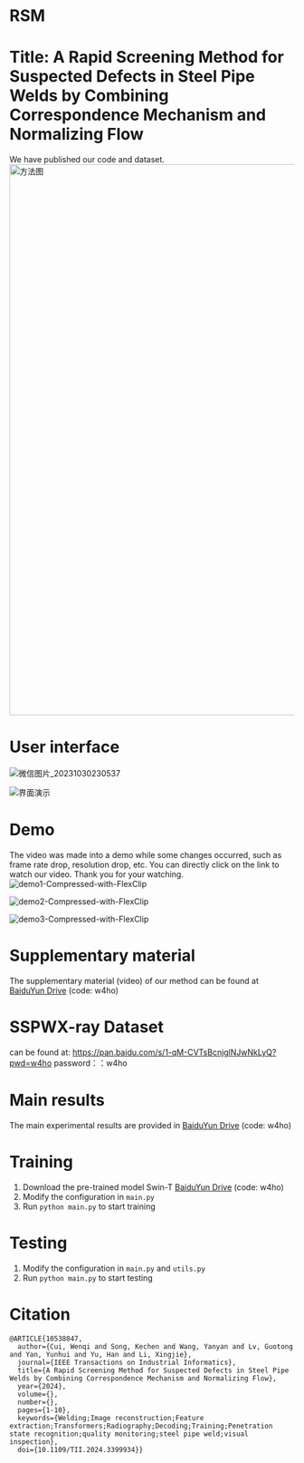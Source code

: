 # RSM
# Title: A Rapid Screening Method for Suspected Defects in Steel Pipe Welds by Combining Correspondence Mechanism and Normalizing Flow




We have published our code and dataset.
<img width="972" alt="方法图" src="https://github.com/aoihd/RSM/assets/141041853/431bc7ee-4c5d-4f04-85ff-6535eef80999">



# User interface
![微信图片_20231030230537](https://github.com/aoihd/RSM/assets/141041853/68b73612-ac09-4890-8a04-e9f39414e975)

![界面演示](https://github.com/aoihd/RSM/assets/141041853/2a68be2a-7dd6-443e-9434-5cb9012c0901)

# Demo
 The video was made into a demo while some changes occurred, such as frame rate drop, resolution drop, etc. You can directly click on the link to watch our video. Thank you for your watching.
![demo1-Compressed-with-FlexClip](https://github.com/aoihd/RSM/assets/141041853/b9176525-7fc3-43aa-8f5c-c8733d850fa3)

![demo2-Compressed-with-FlexClip](https://github.com/aoihd/RSM/assets/141041853/1ed1b713-a2e7-4f64-b164-4c98fe9d32c8)

![demo3-Compressed-with-FlexClip](https://github.com/aoihd/RSM/assets/141041853/ac4a4fb2-17a8-45e2-bb3b-855a38905898)

# Supplementary material 
The supplementary material (video) of our method can be found at  [BaiduYun Drive](https://pan.baidu.com/s/1-qM-CVTsBcnjglNJwNkLyQ?pwd=w4ho) (code: w4ho)
# SSPWX-ray Dataset 
can be found at: https://pan.baidu.com/s/1-qM-CVTsBcnjglNJwNkLyQ?pwd=w4ho 
password：：w4ho 
# Main results
The main experimental results are provided in [BaiduYun Drive](https://pan.baidu.com/s/1-qM-CVTsBcnjglNJwNkLyQ?pwd=w4ho) (code: w4ho)

# Training
1. Download the pre-trained model Swin-T [BaiduYun Drive](https://pan.baidu.com/s/1-qM-CVTsBcnjglNJwNkLyQ?pwd=w4ho) (code: w4ho)
2. Modify the configuration in `main.py`
3. Run `python main.py` to start training
# Testing
1. Modify the configuration in `main.py` and `utils.py`
2. Run `python main.py` to start testing

# Citation
```
@ARTICLE{10538047,
  author={Cui, Wenqi and Song, Kechen and Wang, Yanyan and Lv, Guotong and Yan, Yunhui and Yu, Han and Li, Xingjie},
  journal={IEEE Transactions on Industrial Informatics}, 
  title={A Rapid Screening Method for Suspected Defects in Steel Pipe Welds by Combining Correspondence Mechanism and Normalizing Flow}, 
  year={2024},
  volume={},
  number={},
  pages={1-10},
  keywords={Welding;Image reconstruction;Feature extraction;Transformers;Radiography;Decoding;Training;Penetration state recognition;quality monitoring;steel pipe weld;visual inspection},
  doi={10.1109/TII.2024.3399934}}
```
